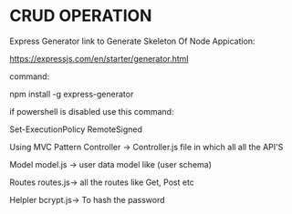 # CRUD OPERATION

Express Generator link to Generate Skeleton Of Node Appication:

<https://expressjs.com/en/starter/generator.html>

command:

npm install -g express-generator

if powershell is disabled use this command:

Set-ExecutionPolicy RemoteSigned

Using MVC Pattern
Controller
 -> Controller.js file in which all all the API'S

 Model
model.js -> user data model like (user schema)

Routes
routes.js-> all the routes like Get, Post etc

Helpler
bcrypt.js-> To hash the password

